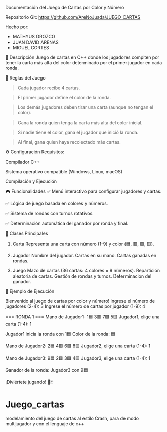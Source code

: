 Documentación del Juego de Cartas por Color y Número

Repositorio Git: https://github.com/AreNoJuada/JUEGO_CARTAS

Hecho por:
- MATHYUS OROZCO
- JUAN DAVID ARENAS
- MIGUEL CORTES


📌 Descripción
Juego de cartas en C++ donde los jugadores compiten por tener la carta más alta del color determinado por el primer jugador en cada ronda.



🔹 Reglas del Juego
> Cada jugador recibe 4 cartas.

> El primer jugador define el color de la ronda.

> Los demás jugadores deben tirar una carta (aunque no tengan el color).

> Gana la ronda quien tenga la carta más alta del color inicial.

> Si nadie tiene el color, gana el jugador que inició la ronda.

> Al final, gana quien haya recolectado más cartas.

⚙️ Configuración
Requisitos:

Compilador C++

Sistema operativo compatible (Windows, Linux, macOS)

Compilación y Ejecución




🎮 Funcionalidades
✅ Menú interactivo para configurar jugadores y cartas.

✅ Lógica de juego basada en colores y números.

✅ Sistema de rondas con turnos rotativos.

✅ Determinación automática del ganador por ronda y final.



📝 Clases Principales
1. Carta
Representa una carta con número (1-9) y color (🟦, 🟥, 🟩, 🟨).

2. Jugador
Nombre del jugador.
Cartas en su mano.
Cartas ganadas en rondas.

3. Juego 
Mazo de cartas (36 cartas: 4 colores × 9 números).
Repartición aleatoria de cartas.
Gestión de rondas y turnos.
Determinación del ganador.


🎯 Ejemplo de Ejecución

Bienvenido al juego de cartas por color y número!
Ingrese el número de jugadores (2-4): 3
Ingrese el número de cartas por jugador (1-9): 4

=== RONDA 1 ===
Mano de Jugador1: 1🟦 3🟥 7🟩 5🟨 
Jugador1, elige una carta (1-4): 1

Jugador1 inicia la ronda con 1🟦
Color de la ronda: 🟦

Mano de Jugador2: 2🟦 4🟥 6🟩 8🟨 
Jugador2, elige una carta (1-4): 1

Mano de Jugador3: 9🟦 2🟥 3🟩 4🟨 
Jugador3, elige una carta (1-4): 1

Ganador de la ronda: Jugador3 con 9🟦

¡Diviértete jugando! 🎲🃏



# Juego_cartas
modelamiento del juego de cartas al estilo Crash, para de modo multijugador y con el lenguaje de c++
